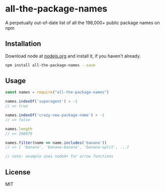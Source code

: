 # all-the-package-names

A perpetually out-of-date list of all the 198,000+ public package names on npm

## Installation

Download node at [nodejs.org](http://nodejs.org) and install it, if you haven't already.

```sh
npm install all-the-package-names --save
```

## Usage

```js
const names = require("all-the-package-names")

names.indexOf('superagent') > -1
// => true

names.indexOf('crazy-new-package-name') > -1
// => false

names.length
// => 198679

names.filter(name => name.includes('banana'))
// => [ 'banana', 'banana-banana', 'banana-split', ...]

// note: example uses node4+ for arrow functions
```

## License

MIT
